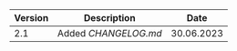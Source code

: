 |Version | Description | Date |
|------- | ------------| ---- |
|2.1 | Added *CHANGELOG.md* | 30.06.2023 |